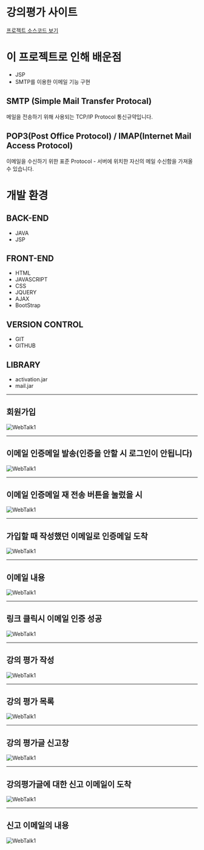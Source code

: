 # 강의평가 사이트
[프로젝트 소스코드 보기](https://github.com/SooJae/LectureEvaluation)

# 이 프로젝트로 인해 배운점
- JSP
- SMTP를 이용한 이메일 기능 구현

## SMTP (Simple Mail Transfer Protocal)
메일을 전송하기 위해 사용되는 TCP/IP Protocol 통신규약입니다.

## POP3(Post Office Protocol) / IMAP(Internet Mail Access Protocol)
이메일을 수신하기 위한 표준 Protocol - 서버에 위치한 자신의 메일 수신함을 가져올 수 있습니다.

# 개발 환경
## BACK-END
- JAVA
- JSP

## FRONT-END
- HTML
- JAVASCRIPT
- CSS
- JQUERY
- AJAX
- BootStrap
## VERSION CONTROL
- GIT
- GITHUB
## LIBRARY
- activation.jar
- mail.jar
  
---
## 회원가입
![WebTalk1](./img/LectureEvaluation1.png)

---
## 이메일 인증메일 발송(인증을 안할 시 로그인이 안됩니다)
![WebTalk1](./img/LectureEvaluation2.png)

---
## 이메일 인증메일 재 전송 버튼을 눌렀을 시
![WebTalk1](./img/LectureEvaluation3.png)

---
## 가입할 때 작성했던 이메일로 인증메일 도착
![WebTalk1](./img/LectureEvaluation4.png)

---
## 이메일 내용
![WebTalk1](./img/LectureEvaluation5.png)

---
## 링크 클릭시 이메일 인증 성공
![WebTalk1](./img/LectureEvaluation6.png)

---
## 강의 평가 작성
![WebTalk1](./img/LectureEvaluation8.png)

---
## 강의 평가 목록
![WebTalk1](./img/LectureEvaluation7.png)

---
## 강의 평가글 신고창
![WebTalk1](./img/LectureEvaluation9.png)

---
## 강의평가글에 대한 신고 이메일이 도착
![WebTalk1](./img/LectureEvaluation11.png)

---
## 신고 이메일의 내용
![WebTalk1](./img/LectureEvaluation12.png)


